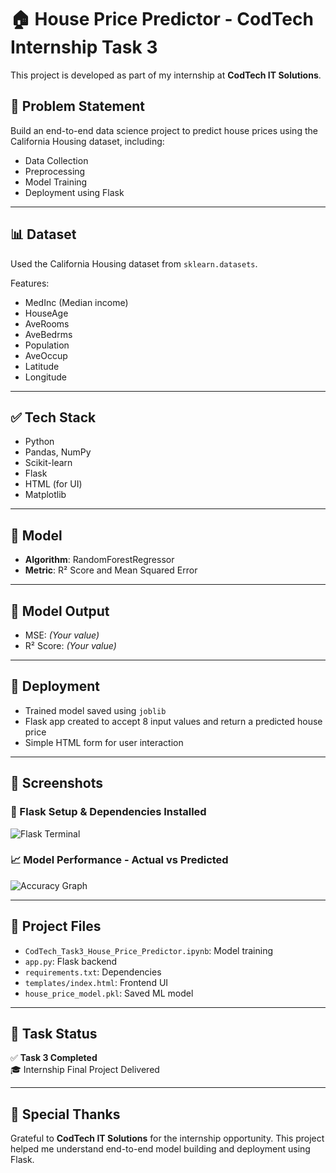 # 🏠 House Price Predictor - CodTech Internship Task 3

This project is developed as part of my internship at **CodTech IT Solutions**.

## 📌 Problem Statement
Build an end-to-end data science project to predict house prices using the California Housing dataset, including:
- Data Collection
- Preprocessing
- Model Training
- Deployment using Flask

---

## 📊 Dataset
Used the California Housing dataset from `sklearn.datasets`.

Features:
- MedInc (Median income)
- HouseAge
- AveRooms
- AveBedrms
- Population
- AveOccup
- Latitude
- Longitude

---

## ✅ Tech Stack
- Python
- Pandas, NumPy
- Scikit-learn
- Flask
- HTML (for UI)
- Matplotlib

---

## 🧠 Model
- **Algorithm**: RandomForestRegressor
- **Metric**: R² Score and Mean Squared Error

---

## 💾 Model Output
- MSE: *(Your value)*
- R² Score: *(Your value)*

---

## 🚀 Deployment
- Trained model saved using `joblib`
- Flask app created to accept 8 input values and return a predicted house price
- Simple HTML form for user interaction

---

## 📸 Screenshots

### 🔧 Flask Setup & Dependencies Installed
![Flask Terminal](c4cc6e63-425e-4ebd-899c-db071db0f2f4.png)

### 📈 Model Performance - Actual vs Predicted
![Accuracy Graph](6bf5a1eb-be40-4df2-9f8f-c8350fdd517b.png)

---

## 🔗 Project Files
- `CodTech_Task3_House_Price_Predictor.ipynb`: Model training
- `app.py`: Flask backend
- `requirements.txt`: Dependencies
- `templates/index.html`: Frontend UI
- `house_price_model.pkl`: Saved ML model

---

## 🏁 Task Status
✅ **Task 3 Completed**  
🎓 Internship Final Project Delivered

---

## 🙌 Special Thanks
Grateful to **CodTech IT Solutions** for the internship opportunity. This project helped me understand end-to-end model building and deployment using Flask.


